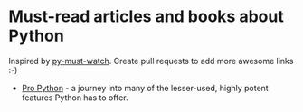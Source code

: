 # Must-read articles and books about Python

Inspired by [py-must-watch]. Create pull requests to add more awesome links :-)

- [Pro Python](http://propython.com/) - a journey into many of the lesser-used, highly potent features Python has to offer. 

[py-must-watch]: https://github.com/s16h/py-must-watch
